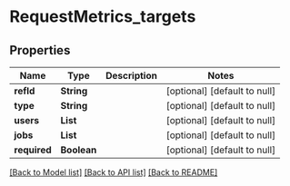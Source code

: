 # RequestMetrics_targets
## Properties

Name | Type | Description | Notes
------------ | ------------- | ------------- | -------------
**refId** | **String** |  | [optional] [default to null]
**type** | **String** |  | [optional] [default to null]
**users** | **List** |  | [optional] [default to null]
**jobs** | **List** |  | [optional] [default to null]
**required** | **Boolean** |  | [optional] [default to null]

[[Back to Model list]](../README.md#documentation-for-models) [[Back to API list]](../README.md#documentation-for-api-endpoints) [[Back to README]](../README.md)

